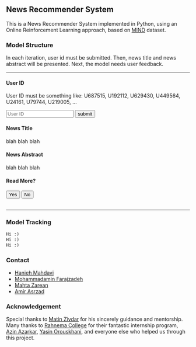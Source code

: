 ## News Recommender System

This is a News Recommender System implemented in Python, using an Online Reinforcement Learning approach, based on [MIND](https://www.microsoft.com/en-us/research/publication/mind-a-large-scale-dataset-for-news-recommendation/) dataset.

### Model Structure
In each iteration, user id must be submitted. Then, news title and news abstract will be presented. Next, the model needs user feedback.

<hr>

#### User ID
User ID must be something like: U687515, U192112, U629430, U449564, U24161, U79744, U219005, ...

<input type="text" id="user-id-input" placeholder="User ID" value=""/>
<button type="submit" id="submit-id" onclick="submit_id()">submit</button>

#### News Title
<p id="news-title-p">blah blah blah</p>

#### News Abstract
<p id="news-abst-p">blah blah blah</p>

#### Read More?
<div>
  <button type="botton" id="yes" onclick="submit_yes()">Yes</button>  
  <button type="botton" id="no" onclick="submit_no()">No</button>
</div>
<br>
<hr>

### Model Tracking
```markdown
Hi :)
Hi :)
Hi :)
```

### Contact
+ [Hanieh Mahdavi](https://www.linkedin.com/in/hanieh-mahdavi)
+ [Mohammadamin Farajzadeh](https://www.linkedin.com/in/mohammadamin-farajzadeh-bb050919a)
+ [Mahta Zarean](https://www.linkedin.com/in/mahta-zarean-9b7184198)
+ [Amir Asrzad](https://www.linkedin.com/in/amir-asrzad/)

### Acknowledgement
Special thanks to [Matin Zivdar](https://www.linkedin.com/in/matin-zivdar/) for his sincerely guidance and mentorship.
Many thanks to [Rahnema College](https://rahnemacollege.com/) for their fantastic internship program, [Azin Azarkar](https://www.linkedin.com/in/azin-azarkar-8829b6183), [Yasin Orouskhani](https://www.linkedin.com/in/yasinorouskhani/), and everyone else who helped us through this project.

<script>
  function submit_id(event) {
    let user_id = document.getElementById("user-id-input").value;
    recommend_news(user_id);
  }
  
  function submit_yes(event) {
    let response = 1;
    get_user_response(response);
  }
  
  function submit_no(event) {
    let response = -1;
    get_user_response(response);
  }
  
  function recommend_news(user_id) {
    let api_url = `http://185.220.224.72:8000/recommend-news/${user_id}`;
    fetch(api_url)
        .then(
            (res) => {
                if (res.ok) {
                    return res.json();
                }
            }
        )
        .then(
            (res) => {
                document.getElementById("news-title-p").innerHTML = res.news.title;
                document.getElementById("news-abst-p").innerHTML = res.news.abstract;
            }
        )
  }
  
  function get_user_response(user_response) {
    let api_url = `http://185.220.224.72:8000/response/${user_response}`;
    fetch(api_url)
        .then(
            (res) => {
                if (res.ok) {
                    return res.json();
                }
            }
        )
  }
</script>
